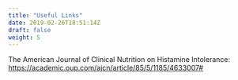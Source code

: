 ```yaml
---
title: "Useful Links"
date: 2019-02-26T18:51:14Z
draft: false
weight: 5
---
```


The American Journal of Clinical Nutrition on Histamine Intolerance:   
https://academic.oup.com/ajcn/article/85/5/1185/4633007#

